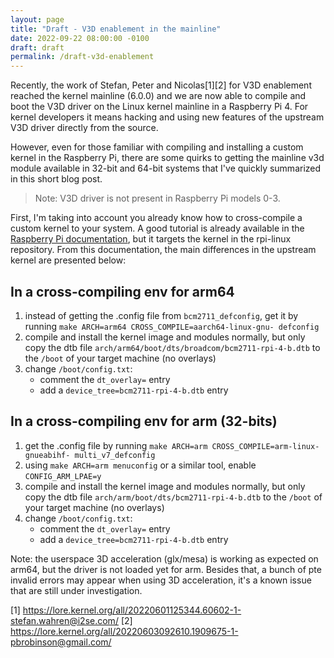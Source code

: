 ```yaml
---
layout: page
title: "Draft - V3D enablement in the mainline"
date: 2022-09-22 08:00:00 -0100
draft: draft
permalink: /draft-v3d-enablement
---
```


Recently, the work of Stefan, Peter and Nicolas[1][2] for V3D enablement reached the kernel mainline (6.0.0) and we are now able to compile and boot the V3D driver on the Linux kernel mainline in a Raspberry Pi 4. For kernel developers it means hacking and using new features of the upstream V3D driver directly from the source.

However, even for those familiar with compiling and installing a custom kernel in the Raspberry Pi, there are some quirks to getting the mainline v3d module available in 32-bit and 64-bit systems that I've quickly summarized in this short blog post.

> Note: V3D driver is not present in Raspberry Pi models 0-3.

First, I'm taking into account you already know how to cross-compile a custom kernel to your system.
A good tutorial is already available in the [Raspberry Pi documentation](https://www.raspberrypi.com/documentation/computers/linux_kernel.html#cross-compiling-the-kernel), but it targets the kernel in the rpi-linux repository. From this documentation, the main differences in the upstream kernel are presented below: 

## In a cross-compiling env for arm64

1. instead of getting the .config file from `bcm2711_defconfig`, get it by running `make ARCH=arm64 CROSS_COMPILE=aarch64-linux-gnu- defconfig`
2. compile and install the kernel image and modules normally, but only copy the dtb file `arch/arm64/boot/dts/broadcom/bcm2711-rpi-4-b.dtb` to the `/boot` of your target machine (no overlays)
3. change `/boot/config.txt`:
   * comment the `dt_overlay=` entry
   * add a `device_tree=bcm2711-rpi-4-b.dtb` entry

## In a cross-compiling env for arm (32-bits)

1. get the .config file by running `make ARCH=arm CROSS_COMPILE=arm-linux-gnueabihf- multi_v7_defconfig`
2. using `make ARCH=arm menuconfig` or a similar tool, enable `CONFIG_ARM_LPAE=y`
3. compile and install the kernel image and modules normally, but only copy the dtb file `arch/arm/boot/dts/bcm2711-rpi-4-b.dtb` to the `/boot` of your target machine (no overlays)
4. change `/boot/config.txt`:
   * comment the `dt_overlay=` entry
   * add a `device_tree=bcm2711-rpi-4-b.dtb` entry
  
Note: the userspace 3D acceleration (glx/mesa) is working as expected on arm64, but the driver is not loaded yet for
arm. Besides that, a bunch of pte invalid errors may appear when using 3D acceleration, it's a known issue that are still under investigation.

[1] https://lore.kernel.org/all/20220601125344.60602-1-stefan.wahren@i2se.com/
[2] https://lore.kernel.org/all/20220603092610.1909675-1-pbrobinson@gmail.com/
